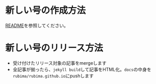# 新しい号の作成方法

[README](https://github.com/rubima/magazine.rubyist.net/blob/master/README.md)を参照してください。

# 新しい号のリリース方法

- 受け付けたリリース対象の記事をmergeします
- 全記事が揃ったら、`jekyll build`して記事をHTML化。`docs`の中身を`rubima/rubima.github.io`にpushします

